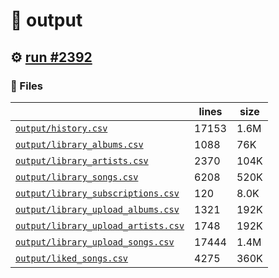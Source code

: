 # 📝  output 

## ⚙️ [run #2392](https://github.com/jwenerd/ytm-dl/actions/runs/11191180309)

### 📁 Files

|                                                                         |lines|size|
|-------------------------------------------------------------------------|-----|----|
|[`output/history.csv` ](output/history.csv)                              |17153|1.6M|
|[`output/library_albums.csv` ](output/library_albums.csv)                |1088 |76K |
|[`output/library_artists.csv` ](output/library_artists.csv)              |2370 |104K|
|[`output/library_songs.csv` ](output/library_songs.csv)                  |6208 |520K|
|[`output/library_subscriptions.csv` ](output/library_subscriptions.csv)  |120  |8.0K|
|[`output/library_upload_albums.csv` ](output/library_upload_albums.csv)  |1321 |192K|
|[`output/library_upload_artists.csv` ](output/library_upload_artists.csv)|1748 |192K|
|[`output/library_upload_songs.csv` ](output/library_upload_songs.csv)    |17444|1.4M|
|[`output/liked_songs.csv` ](output/liked_songs.csv)                      |4275 |360K|